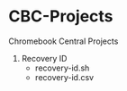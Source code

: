 # CBC-Projects
Chromebook Central Projects

1. Recovery ID
   * recovery-id.sh
   * recovery-id.csv
